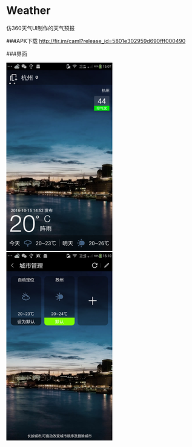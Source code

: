 # Weather
仿360天气UI制作的天气预报

###APK下载
http://fir.im/caml?release_id=5801e302959d690fff000490

###界面

<img src="https://github.com/MorrisWare01/Weather/blob/master/Screenshot/Screenshot_1.png" width = "280"/> <img src="https://github.com/MorrisWare01/Weather/blob/master/Screenshot/Screenshot_2.png" width = "280"/>
